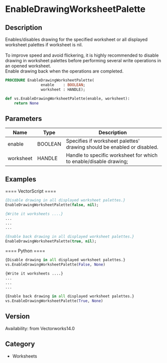 # EnableDrawingWorksheetPalette

## Description
Enables/disables drawing for the specified worksheet or all displayed worksheet palettes if worksheet is nil.<BR>
<BR>
To improve speed and avoid flickering, it is highly recommended to disable drawing in worksheet palettes before performing several write operations in an opened worksheet. <BR>
Enable drawing back when the operations are completed. <BR>

```pascal
PROCEDURE EnableDrawingWorksheetPalette(
				enable    : BOOLEAN;
				worksheet : HANDLE);
```

```python
def vs.EnableDrawingWorksheetPalette(enable, worksheet):
    return None
```

## Parameters
|Name|Type|Description|
|---|---|---|
|enable|BOOLEAN|Specifies if worksheet palettes' drawing  should be enabled or disabled.|
|worksheet|HANDLE|Handle to specific worksheet for which to enable/disable drawing;|Set it to nil to enable/disable drawing in all displayed worksheet palettes.|

## Examples
==== VectorScript ====
```pascal
{Disable drawing in all displayed worksheet palettes.}
EnableDrawingWorksheetPalette(false, nil);

{Write it worksheets ....}
...
...
...

{Enable back drawing in all displayed worksheet palettes.}
EnableDrawingWorksheetPalette(true, nil);
```
==== Python ====
```python
{Disable drawing in all displayed worksheet palettes.}
vs.EnableDrawingWorksheetPalette(False, None)

{Write it worksheets ....}
...
...
...

{Enable back drawing in all displayed worksheet palettes.}
vs.EnableDrawingWorksheetPalette(True, None)
```

## Version
Availability: from Vectorworks14.0

## Category
* Worksheets

